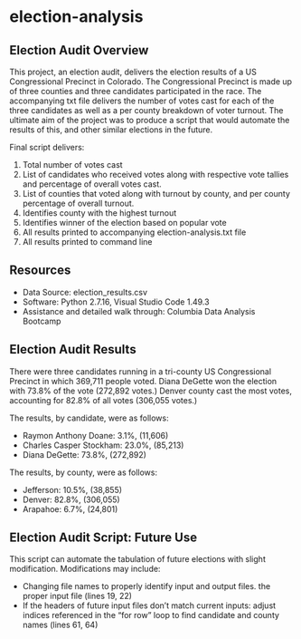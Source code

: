 # election-analysis

## Election Audit Overview
This project, an election audit, delivers the election results of a US Congressional Precinct in Colorado. The Congressional Precinct is made up of three counties and three candidates participated in the race. The accompanying txt file delivers the number of votes cast for each of the three candidates as well as a per county breakdown of voter turnout. The ultimate aim of the project was to produce a script that would automate the results of this, and other similar elections in the future.

Final script delivers:
1. Total number of votes cast
2. List of candidates who received votes along with respective vote tallies and percentage of overall votes cast.
3. List of counties that voted along with turnout by county, and per county percentage of overall turnout.
4. Identifies county with the highest turnout
5. Identifies winner of the election based on popular vote
6. All results printed to accompanying election-analysis.txt file 
7. All results printed to command line

## Resources
- Data Source: election_results.csv
- Software: Python 2.7.16, Visual Studio Code 1.49.3
- Assistance and detailed walk through: Columbia Data Analysis Bootcamp

## Election Audit Results
There were three candidates running in a tri-county US Congressional Precinct in which 369,711 people voted.
Diana DeGette won the election with 73.8% of the vote (272,892 votes.)
Denver county cast the most votes, accounting for 82.8% of all votes (306,055 votes.)

The results, by candidate, were as follows:
- Raymon Anthony Doane: 3.1%, (11,606)
- Charles Casper Stockham: 23.0%, (85,213)
- Diana DeGette: 73.8%, (272,892)

The results, by county, were as follows:
- Jefferson: 10.5%, (38,855)
- Denver: 82.8%, (306,055)
- Arapahoe: 6.7%, (24,801)

## Election Audit Script: Future Use
This script can automate the tabulation of future elections with slight modification. Modifications may include:
- Changing file names to properly identify input and output files. the proper input file (lines 19, 22)
- If the headers of future input files don’t match current inputs: adjust indices referenced in the “for row” loop to find candidate and county names (lines 61, 64)


